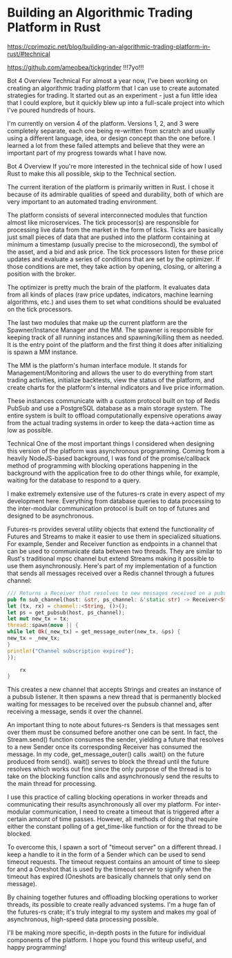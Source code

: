 # Building an Algorithmic Trading Platform in Rust

https://cprimozic.net/blog/building-an-algorithmic-trading-platform-in-rust/#technical

https://github.com/ameobea/tickgrinder
!!!7yo!!!


Bot 4 Overview
Technical
For almost a year now, I've been working on creating an algorithmic trading platform that I can use to create automated strategies for trading. It started out as an experiment - just a fun little idea that I could explore, but it quickly blew up into a full-scale project into which I've poured hundreds of hours.

I'm currently on version 4 of the platform. Versions 1, 2, and 3 were completely separate, each one being re-written from scratch and usually using a different language, idea, or design concept than the one before. I learned a lot from these failed attempts and believe that they were an important part of my progress towards what I have now.

Bot 4 Overview
If you're more interested in the technical side of how I used Rust to make this all possible, skip to the Technical section.

The current iteration of the platform is primarily written in Rust. I chose it because of its admirable qualities of speed and durability, both of which are very important to an automated trading environment.

The platform consists of several interconnected modules that function almost like microservices. The tick processor(s) are responsible for processing live data from the market in the form of ticks. Ticks are basically just small pieces of data that are pushed into the platform containing at minimum a timestamp (usually precise to the microsecond), the symbol of the asset, and a bid and ask price. The tick processors listen for these price updates and evaluate a series of conditions that are set by the optimizer. If those conditions are met, they take action by opening, closing, or altering a position with the broker.

The optimizer is pretty much the brain of the platform. It evaluates data from all kinds of places (raw price updates, indicators, machine learning algorithms, etc.) and uses them to set what conditions should be evaluated on the tick processors.

The last two modules that make up the current platform are the Spawner/Instance Manager and the MM. The spawner is responsible for keeping track of all running instances and spawning/killing them as needed. It is the entry point of the platform and the first thing it does after initializing is spawn a MM instance.

The MM is the platform's human interface module. It stands for Management/Monitoring and allows the user to do everything from start trading activities, initialize backtests, view the status of the platform, and create charts for the platform's internal indicators and live price information.

These instances communicate with a custom protocol built on top of Redis PubSub and use a PostgreSQL database as a main storage system. The entire system is built to offload computationally expensive operations away from the actual trading systems in order to keep the data->action time as low as possible.

Technical
One of the most important things I considered when designing this version of the platform was asynchronous programming. Coming from a heavily NodeJS-based background, I was fond of the promise/callback method of programming with blocking operations happening in the background with the application free to do other things while, for example, waiting for the database to respond to a query.

I make extremely extensive use of the futures-rs crate in every aspect of my development here. Everything from database queries to data processing to the inter-modular communication protocol is built on top of futures and designed to be asynchronous.

Futures-rs provides several utility objects that extend the functionality of Futures and Streams to make it easier to use them in specialized situations. For example, Sender and Receiver function as endpoints in a channel that can be used to communicate data between two threads. They are similar to Rust's traditional mpsc channel but extend Streams making it possible to use them asynchronously. Here's part of my implementation of a function that sends all messages received over a Redis channel through a futures channel:
```rust
/// Returns a Receiver that resolves to new messages received on a pubsub channel
pub fn sub_channel(host: &str, ps_channel: &'static str) -> Receiver<String, ()> {
let (tx, rx) = channel::<String, ()>();
let ps = get_pubsub(host, ps_channel);
let mut new_tx = tx;
thread::spawn(move || {
while let Ok(_new_tx) = get_message_outer(new_tx, &ps) {
new_tx = _new_tx;
}
println!("Channel subscription expired");
});

    rx
}
```
This creates a new channel that accepts Strings and creates an instance of a pubsub listener. It then spawns a new thread that is permanently blocked waiting for messages to be received over the pubsub channel and, after receiving a message, sends it over the channel.

An important thing to note about futures-rs Senders is that messages sent over them must be consumed before another one can be sent. In fact, the Stream.send() function consumes the sender, yielding a future that resolves to a new Sender once its corresponding Receiver has consumed the message. In my code, get_message_outer() calls .wait() on the future produced from send(). wait() serves to block the thread until the future resolves which works out fine since the only purpose of the thread is to take on the blocking function calls and asynchronously send the results to the main thread for processing.

I use this practice of calling blocking operations in worker threads and communicating their results asynchronously all over my platform. For inter-modular communication, I need to create a timeout that is triggered after a certain amount of time passes. However, all methods of doing that require either the constant polling of a get_time-like function or for the thread to be blocked.

To overcome this, I spawn a sort of "timeout server" on a different thread. I keep a handle to it in the form of a Sender which can be used to send timeout requests. The timeout request contains an amount of time to sleep for and a Oneshot that is used by the timeout server to signify when the timeout has expired (Oneshots are basically channels that only send on message).

By chaining together futures and offloading blocking operations to worker threads, its possible to create really advanced systems. I'm a huge fan of the futures-rs crate; it's truly integral to my system and makes my goal of asynchronous, high-speed data processing possible.

I'll be making more specific, in-depth posts in the future for individual components of the platform. I hope you found this writeup useful, and happy programming!
